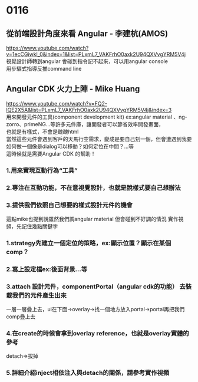 # 0116<br/>
## 從前端設計角度來看 Angular - 李建杭(AMOS)<br/>
https://www.youtube.com/watch?v=1ecCGiwkl_0&index=1&list=PLxmL7_VAKFrhO0axk2U94QXVvgYRM5V4j<br/>
視覺設計師轉到angular 會碰到指令記不起來，可以用angular console<br/>
用步驟式指導反推command line<br/>

## Angular CDK 火力上陣 - Mike Huang<br/>
https://www.youtube.com/watch?v=FQ2-lQE2X5A&list=PLxmL7_VAKFrhO0axk2U94QXVvgYRM5V4j&index=3<br/>
用來開發元件的工具(component development kit) 	ex:angular material 、ng-zorro、primeNG...等許多元件庫，讓開發者可以節省效率開發畫面，<br/>
也就是有樣式，不會是醜醜html<br/>
當然這些元件會遇到客戶的天馬行空需求，變成是要自己刻一個，但會遭遇到我要如何做一個像是dialog可以移動？如何定位在中間？...等<br/>
這時候就是需要Angular CDK 的幫助！<br/>
### 1.用來實現互動行為“工具”
### 2.專注在互動功能，不在意視覺設計，也就是說樣式要自己想辦法
### 3.提供我們依照自己想要的樣式設計元件的機會

這點mike也提到說雖然我們調angular material 但會碰到不好調的情況
實作視頻，先記住幾點關鍵字
### 1.strategy先建立一個定位的策略，ex:顯示位置？顯示在某個comp？
### 2.寫上設定檔ex:後面背景...等
### 3.attach 設計元件，componentPortal（angular cdk的功能） 去裝載我們的元件產生出來
一層一層疊上去，ui在下面->overlay->找一個地方放入portal->portal再把我們comp疊上去
### 4.在create的時候會拿到overlay reference，也就是overlay實體的參考
detach=>拔掉
### 5.詳細介紹inject相依注入與detach的關係，請參考實作視頻
